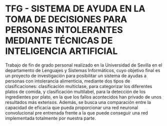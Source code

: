 # TFG - SISTEMA DE AYUDA EN LA TOMA DE DECISIONES PARA PERSONAS INTOLERANTES MEDIANTE TÉCNICAS DE INTELIGENCIA ARTIFICIAL

Trabajo de fin de grado personal realizado en la Universidad de Sevilla en el departamento de Lenguajes y Sistemas Informáticos, cuyo objetivo final es un proyecto de investigación para posibilitar un sistema de ayudas a personas con intolerancia alimenticia, mediante dos tipos de clasificaciones: clasificación multiclase, para categorizar los diferentes platos de comida, y clasificación multilabel, para la detección de los ingredientes por plato, en la que los fallos acontecidos han privado de unos resultados más extensos. Además, se busca una comparación entre la capacidad de eficacia que pueda proporcionar una red neuronal convolucional pre entrenada frente a la que puede conseguir una red implementada totalmente por nuestra parte.
